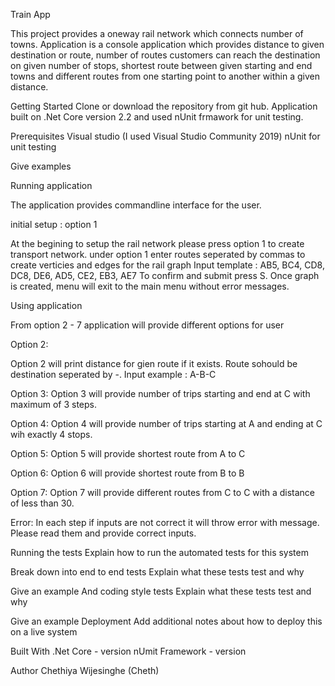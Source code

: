 Train App

This project provides a oneway rail network which connects number of towns. Application is a console application which provides distance to given destination or route, number of routes customers can reach the destination on given number of stops, shortest route between given starting and end towns and different routes from one starting point to another within a given distance.

Getting Started Clone or download the repository from git hub. Application built on .Net Core version 2.2 and used nUnit frmawork for unit testing.

Prerequisites Visual studio (I used Visual Studio Community 2019) nUnit for unit testing

Give examples

Running application

The application provides commandline interface for the user.

initial setup : option 1

At the begining to setup the rail network please press option 1 to create transport network. under option 1 enter routes seperated by commas to create verticies and edges for the rail graph Input template : AB5, BC4, CD8, DC8, DE6, AD5, CE2, EB3, AE7 To confirm and submit press S. Once graph is created, menu will exit to the main menu without error messages.

Using application

From option 2 - 7 application will provide different options for user

Option 2:

Option 2 will print distance for gien route if it exists. Route sohould be destination seperated by -. Input example : A-B-C

Option 3: Option 3 will provide number of trips starting and end at C with maximum of 3 steps.

Option 4: Option 4 will provide number of trips starting at A and ending at C wih exactly 4 stops.

Option 5: Option 5 will provide shortest route from A to C

Option 6: Option 6 will provide shortest route from B to B

Option 7: Option 7 will provide different routes from C to C with a distance of less than 30.

Error: In each step if inputs are not correct it will throw error with message. Please read them and provide correct inputs.

Running the tests Explain how to run the automated tests for this system

Break down into end to end tests Explain what these tests test and why

Give an example And coding style tests Explain what these tests test and why

Give an example Deployment Add additional notes about how to deploy this on a live system

Built With .Net Core - version nUmit Framework - version

Author Chethiya Wijesinghe (Cheth)
